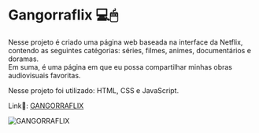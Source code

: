 # Gangorraflix 💻🖱

Nesse projeto é criado uma página web baseada na interface da Netflix, contendo as seguintes catégorias: séries, filmes, animes, documentários e doramas.<br>
Em suma, é uma página em que eu possa compartilhar minhas obras audiovisuais favoritas.

Nesse projeto foi utilizado: HTML, CSS e JavaScript. 

Link🔗: [GANGORRAFLIX](https://gangorra.github.io/Gangorraflix/)

![GANGORRAFLIX](https://cdn.discordapp.com/attachments/868299459543592962/895863721296007188/01.png)
